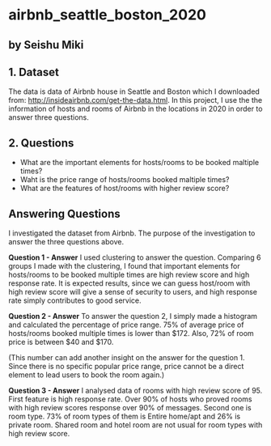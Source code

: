 # airbnb_seattle_boston_2020
## by Seishu Miki


## 1. Dataset

The data is data of Airbnb house in Seattle and Boston which I downloaded from: http://insideairbnb.com/get-the-data.html. 
In this project, I use the the information of hosts and rooms of Airbnb in the locations in 2020 in order to answer three questions.

## 2. Questions
- What are the important elements for hosts/rooms to be booked maltiple times?
- Waht is the price range of hosts/rooms booked maltiple times?
- What are the features of host/rooms with higher review score?

## Answering Questions

I investigated the dataset from Airbnb. The purpose of the investigation to answer the three questions above.

<b>Question 1 - Answer</b>
I used clustering to answer the question. Comparing 6 groups I made with the clustering, I found that important elements for hosts/rooms to be booked multiple times are high review score and high response rate. It is expected results, since we can guess host/room with high review score will give a sense of security to users, and high response rate simply contributes to good service.

<b>Question 2 - Answer</b>
To answer the question 2, I simply made a histogram and calculated the percentage of price range. 75% of average price of hosts/rooms booked multiple times is lower than $172. Also, 72% of room price is between $40 and $170.

(This number can add another insight on the answer for the question 1. Since there is no specific popular price range, price cannot be a direct element to lead users to book the room again.) 

<b>Question 3 - Answer</b>
I analysed data of rooms with high review score of 95. First feature is high response rate. Over 90% of hosts who proved rooms with high review scores response over 90% of messages. Second one is room type. 73% of room types of them is Entire home/apt and 26% is private room. Shared room and hotel room are not usual for room types with high review score.
